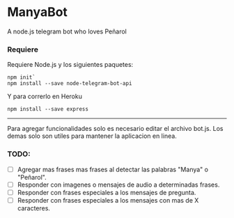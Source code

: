 # ManyaBot
A node.js telegram bot who loves Peñarol

### Requiere
Requiere Node.js y los siguientes paquetes:
 
```
npm init`
npm install --save node-telegram-bot-api

```
Y para correrlo en Heroku

`npm install --save express`

---

Para agregar funcionalidades solo es necesario editar el archivo bot.js. Los demas solo son utiles para mantener la aplicacion en linea. 

### TODO:

- [ ] Agregar mas frases mas frases al detectar las palabras "Manya" o "Peñarol".
- [ ] Responder con imagenes o mensajes de audio a determinadas frases.
- [ ] Responder con frases especiales a los mensajes de pregunta.
- [ ] Responder con frases especiales a los mensajes con mas de X caracteres.
